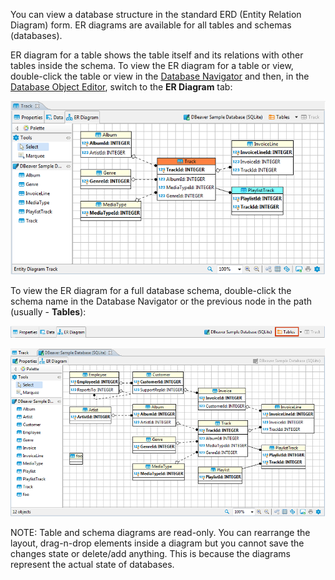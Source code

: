 You can view a database structure in the standard ERD (Entity Relation Diagram) form. ER diagrams are available for all tables and schemas (databases).  

ER diagram for a table shows the table itself and its relations with other tables inside the schema. To view the ER diagram for a table or view, double-click the table or view in the [Database Navigator](Database-Navigator) and then, in the [Database Object Editor](Database-Object-Editor), switch to the **ER Diagram** tab:

![](images/ug/ERD-Db-Structure.png)

To view the ER diagram for a full database schema, double-click the schema name in the Database Navigator or the previous node in the path (usually - **Tables**):

![](images/ug/ERD-previous-node.png)

![](images/ug/ERD-DB-Schema.png)

NOTE: Table and schema diagrams are read-only. You can rearrange the layout, drag-n-drop elements inside a diagram but you cannot save the changes state or delete/add anything. This is because the diagrams represent the actual state of databases.

